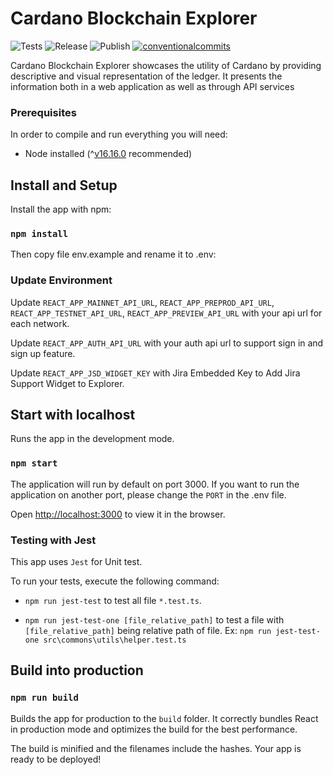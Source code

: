 # Cardano Blockchain Explorer

<p align="left">
<img alt="Tests" src="https://github.com/cardano-foundation/cf-explorer-frontend/actions/workflows/tests.yaml/badge.svg" />
<img alt="Release" src="https://github.com/cardano-foundation/cf-explorer-frontend/actions/workflows/release.yaml/badge.svg" />
<img alt="Publish" src="https://github.com/cardano-foundation/cf-explorer-frontend/actions/workflows/publish.yaml/badge.svg" />
<a href="https://conventionalcommits.org"><img alt="conventionalcommits" src="https://img.shields.io/badge/Conventional%20Commits-1.0.0-%23FE5196?logo=conventionalcommits" /></a>
</p>

Cardano Blockchain Explorer showcases the utility of Cardano by providing descriptive and visual representation of the ledger. It presents the information both in a web application as well as through API services

### Prerequisites

In order to compile and run everything you will need:

- Node installed (^[v16.16.0](https://nodejs.org/en/blog/release/v16.16.0/) recommended)

## Install and Setup

Install the app with npm:

### `npm install`

Then copy file env.example and rename it to .env:

### Update Environment

Update `REACT_APP_MAINNET_API_URL`, `REACT_APP_PREPROD_API_URL`, `REACT_APP_TESTNET_API_URL`, `REACT_APP_PREVIEW_API_URL` with your api url for each network.

Update `REACT_APP_AUTH_API_URL` with your auth api url to support sign in and sign up feature.

Update `REACT_APP_JSD_WIDGET_KEY` with Jira Embedded Key to Add Jira Support Widget to Explorer.

## Start with localhost

Runs the app in the development mode.

### `npm start`

The application will run by default on port 3000. If you want to run the application on another port, please change the `PORT` in the .env file.

Open [http://localhost:3000](http://localhost:3000) to view it in the browser.

### Testing with Jest

This app uses `Jest` for Unit test.

To run your tests, execute the following command:

 - `npm run jest-test` to test all file `*.test.ts`.

 - `npm run jest-test-one [file_relative_path]` to test a file with `[file_relative_path]` being relative path of file. Ex: `npm run jest-test-one src\commons\utils\helper.test.ts`

## Build into production

### `npm run build`

Builds the app for production to the `build` folder.
It correctly bundles React in production mode and optimizes the build for the best performance.

The build is minified and the filenames include the hashes.
Your app is ready to be deployed!
